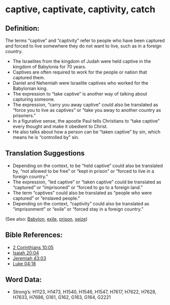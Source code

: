 # captive, captivate, captivity, catch

## Definition:

The terms “captive” and “captivity” refer to people who have been captured and forced to live somewhere they do not want to live, such as in a foreign country.

* The Israelites from the kingdom of Judah were held captive in the kingdom of Babylonia for 70 years.
* Captives are often required to work for the people or nation that captured them.
* Daniel and Nehemiah were Israelite captives who worked for the Babylonian king.
* The expression to “take captive” is another way of talking about capturing someone.
* The expression, “carry you away captive” could also be translated as “force you to live as captives” or “take you away to another country as prisoners.”
* In a figurative sense, the apostle Paul tells Christians to “take captive” every thought and make it obedient to Christ.
* He also talks about how a person can be “taken captive” by sin, which means he is “controlled by” sin.

## Translation Suggestions

* Depending on the context, to be “held captive” could also be translated by, “not allowed to be free” or “kept in prison” or “forced to live in a foreign country.”
* The expression, “led captive” or “taken captive” could be translated as “captured” or “imprisoned” or “forced to go to a foreign land.”
* The term “captives” could also be translated as “people who were captured” or “enslaved people.”
* Depending on the context, “captivity” could also be translated as “imprisonment” or “exile” or “forced stay in a foreign country.”

(See also: [Babylon](../names/babylon.md), [exile](../other/exile.md), [prison](../other/prison.md), [seize](../other/seize.md))

## Bible References:

* [2 Corinthians 10:05](rc://en/tn/help/2co/10/05)
* [Isaiah 20:04](rc://en/tn/help/isa/20/04)
* [Jeremiah 43:03](rc://en/tn/help/jer/43/03)
* [Luke 04:18](rc://en/tn/help/luk/04/18)

## Word Data:

* Strong’s: H1123, H1473, H1540, H1546, H1547, H7617, H7622, H7628, H7633, H7686, G161, G162, G163, G164, G2221
